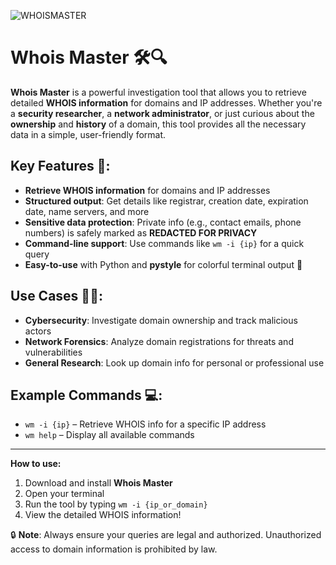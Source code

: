 ![WHOISMASTER](https://github.com/user-attachments/assets/a029daeb-d856-4fbb-9583-18ac1c5f64d4)
# Whois Master 🛠️🔍

**Whois Master** is a powerful investigation tool that allows you to retrieve detailed **WHOIS information** for domains and IP addresses. Whether you're a **security researcher**, a **network administrator**, or just curious about the **ownership** and **history** of a domain, this tool provides all the necessary data in a simple, user-friendly format.

## Key Features 🚀:
- **Retrieve WHOIS information** for domains and IP addresses
- **Structured output**: Get details like registrar, creation date, expiration date, name servers, and more
- **Sensitive data protection**: Private info (e.g., contact emails, phone numbers) is safely marked as **REDACTED FOR PRIVACY**
- **Command-line support**: Use commands like `wm -i {ip}` for a quick query
- **Easy-to-use** with Python and **pystyle** for colorful terminal output 🎨
  
## Use Cases 👨‍💻:
- **Cybersecurity**: Investigate domain ownership and track malicious actors
- **Network Forensics**: Analyze domain registrations for threats and vulnerabilities
- **General Research**: Look up domain info for personal or professional use

## Example Commands 💻:
- `wm -i {ip}` – Retrieve WHOIS info for a specific IP address
- `wm help` – Display all available commands

---

**How to use:**
1. Download and install **Whois Master**
2. Open your terminal
3. Run the tool by typing `wm -i {ip_or_domain}`
4. View the detailed WHOIS information!

🔒 **Note**: Always ensure your queries are legal and authorized. Unauthorized access to domain information is prohibited by law.


